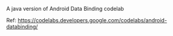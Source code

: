 A java version of Android Data Binding codelab

Ref: https://codelabs.developers.google.com/codelabs/android-databinding/

